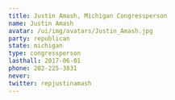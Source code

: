 ```yaml
---
title: Justin Amash, Michigan Congressperson
name: Justin Amash
avatar: /ui/img/avatars/Justin_Amash.jpg
party: republican
state: michigan
type: congressperson
lasthall: 2017-06-01
phone: 202-225-3831
never: 
twitter: repjustinamash
---
```

